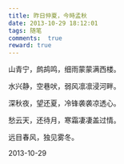 ```yaml
---
title: 昨日仲夏，今時孟秋
date: 2013-10-29 18:12:01
tags: 随笔
comments:  true
reward: true
---
```

山青宁，鹧鸪鸣，细雨蒙蒙满西楼。

水兴静，空巷吠，弱风凛凛浸河畔。
<!-- more -->
<link rel="stylesheet" href="//cdn.jsdelivr.net/npm/aplayer@1.10.0/dist/APlayer.min.css">
<script src="//cdn.jsdelivr.net/npm/hls.js/dist/hls.min.js"></script>
<script src="//cdn.jsdelivr.net/npm/aplayer@1.10.0/dist/APlayer.min.js"></script>
<div id="aplayer"></div>
<script type="javascript/text">
const ap = new APlayer({
    container: document.getElementById('aplayer'),
    audio: [{
        name: '光るなら',
        artist: 'Goose house',
        url: 'https://moeplayer.b0.upaiyun.com/aplayer/hikarunara.mp3',
        cover: 'https://moeplayer.b0.upaiyun.com/aplayer/hikarunara.jpg',
        theme: '#ebd0c2'
    }]
});
</script>

深秋夜，望还夏，冷锋袭袭凉透心。

愁云天，还待月，寒霜凄凄盖过情。

远目春风，独见雾冬。

2013-10-29